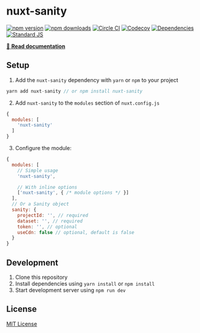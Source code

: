 # nuxt-sanity

[![npm version][npm-version-src]][npm-version-href]
[![npm downloads][npm-downloads-src]][npm-downloads-href]
[![Circle CI][circle-ci-src]][circle-ci-href]
[![Codecov][codecov-src]][codecov-href]
[![Dependencies][david-dm-src]][david-dm-href]
[![Standard JS][standard-js-src]][standard-js-href]

> 

[📖 **Read documentation**](https://nuxt-sanity.netlify.com/)

## Setup

1. Add the `nuxt-sanity` dependency with `yarn` or `npm` to your project

```js
yarn add nuxt-sanity // or npm install nuxt-sanity
```

2. Add `nuxt-sanity` to the `modules` section of `nuxt.config.js`

```js
{
  modules: [
    'nuxt-sanity'
  ]
}
```

3. Configure the module:

```js
{
  modules: [
    // Simple usage
    'nuxt-sanity',

    // With inline options
    ['nuxt-sanity', { /* module options */ }]
  ],
  // Or a Sanity object
  sanity: {
    projectId: '', // required
    dataset: '', // required
    token: '', // optional
    useCdn: false // optional, default is false
  }
}
```

## Development

1. Clone this repository
2. Install dependencies using `yarn install` or `npm install`
3. Start development server using `npm run dev`

## License

[MIT License](./LICENSE)

<!-- Badges -->
[npm-version-src]: https://img.shields.io/npm/dt/nuxt-sanity.svg?style=flat-square
[npm-version-href]: https://npmjs.com/package/nuxt-sanity

[npm-downloads-src]: https://img.shields.io/npm/v/nuxt-sanity/latest.svg?style=flat-square
[npm-downloads-href]: https://npmjs.com/package/nuxt-sanity

[circle-ci-src]: https://img.shields.io/circleci/project/github/vicbergquist/nuxt-sanity.svg?style=flat-square
[circle-ci-href]: https://circleci.com/gh/vicbergquist/nuxt-sanity

[codecov-src]: https://img.shields.io/codecov/c/github/vicbergquist/nuxt-sanity.svg?style=flat-square
[codecov-href]: https://codecov.io/gh/vicbergquist/nuxt-sanity

[david-dm-src]: https://david-dm.org/vicbergquist/nuxt-sanity/status.svg?style=flat-square
[david-dm-href]: https://david-dm.org/vicbergquist/nuxt-sanity

[standard-js-src]: https://img.shields.io/badge/code_style-standard-brightgreen.svg?style=flat-square
[standard-js-href]: https://standardjs.com
